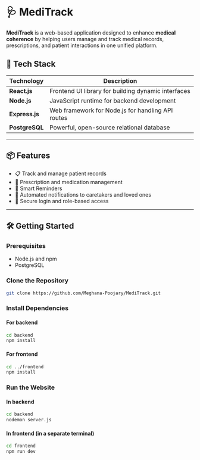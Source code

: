 # 🩺 MediTrack

**MediTrack** is a web-based application designed to enhance **medical coherence** by helping users manage and track medical records, prescriptions, and patient interactions in one unified platform.


## 🚀 Tech Stack

| Technology | Description |
|------------|-------------|
| **React.js** | Frontend UI library for building dynamic interfaces |
| **Node.js** | JavaScript runtime for backend development |
| **Express.js** | Web framework for Node.js for handling API routes |
| **PostgreSQL** | Powerful, open-source relational database |

---

## 📦 Features

- 📋 Track and manage patient records
- 💊 Prescription and medication management
- 📅 Smart Reminders
- 🔔 Automated notifications to caretakers and loved ones
- 🔐 Secure login and role-based access

---

## 🛠️ Getting Started

### Prerequisites

- Node.js and npm
- PostgreSQL

### Clone the Repository

```bash
git clone https://github.com/Meghana-Poojary/MediTrack.git
```

### Install Dependencies
#### For backend
```bash
cd backend
npm install
```
#### For frontend
```bash
cd ../frontend
npm install
```

### Run the Website
#### In backend
```bash
cd backend
nodemon server.js
```
#### In frontend (in a separate terminal)
```bash
cd frontend
npm run dev
```
